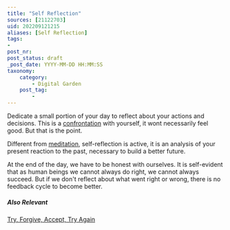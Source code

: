 ```yaml
---
title: "Self Reflection"
sources: [21122703]
uid: 202209121215
aliases: [Self Reflection]
tags:
-
post_nr:
post_status: draft
_post_date: YYYY-MM-DD HH:MM:SS
taxonomy:
    category:
        - Digital Garden
    post_tag:
        -
---
```


Dedicate a small portion of your day to reflect about your actions and decisions. This is a [confrontation](the-power-of-confrontation.md) with yourself, it wont necessarily feel good. But that is the point.

Different from [meditation](meditation.md), self-reflection is active, it is an analysis of your present reaction to the past, necessary to build a better future.

At the end of the day, we have to be honest with ourselves. It is self-evident that as human beings we cannot always do right, we cannot always succeed. But if we don't reflect about what went right or wrong, there is no feedback cycle to become better.

##### Also Relevant
[Try, Forgive, Accept, Try Again](try-forgive-accept-try.md)